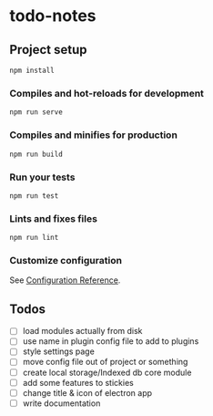 # todo-notes

## Project setup

```
npm install
```

### Compiles and hot-reloads for development

```
npm run serve
```

### Compiles and minifies for production

```
npm run build
```

### Run your tests

```
npm run test
```

### Lints and fixes files

```
npm run lint
```

### Customize configuration

See [Configuration Reference](https://cli.vuejs.org/config/).

## Todos

- [ ] load modules actually from disk
- [ ] use name in plugin config file to add to plugins
- [ ] style settings page
- [ ] move config file out of project or something
- [ ] create local storage/Indexed db core module
- [ ] add some features to stickies
- [ ] change title & icon of electron app
- [ ] write documentation

